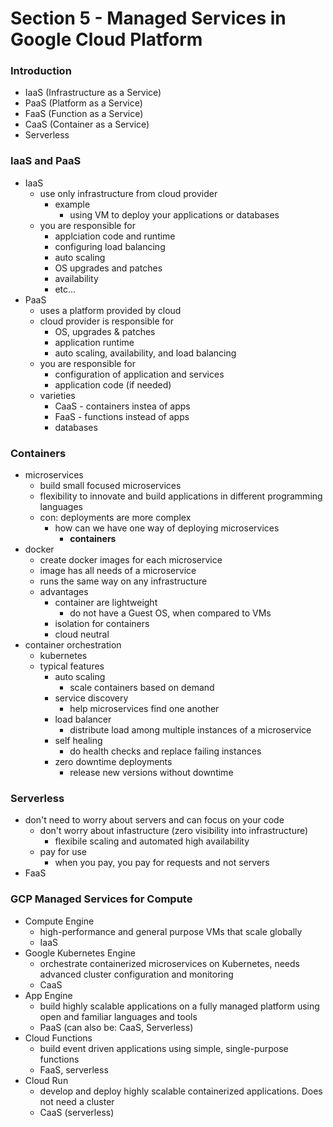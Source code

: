 # Section 5 - Managed Services in Google Cloud Platform

### Introduction

- IaaS (Infrastructure as a Service)
- PaaS (Platform as a Service)
- FaaS (Function as a Service)
- CaaS (Container as a Service)
- Serverless

### IaaS and PaaS

- IaaS
  - use only infrastructure from cloud provider
    - example
      - using VM to deploy your applications or databases
  - you are responsible for
    - applciation code and runtime
    - configuring load balancing
    - auto scaling
    - OS upgrades and patches
    - availability
    - etc...
- PaaS
  - uses a platform provided by cloud
  - cloud provider is responsible for
    - OS, upgrades & patches
    - application runtime
    - auto scaling, availability, and load balancing
  - you are responsible for
    - configuration of application and services
    - application code (if needed)
  - varieties
    - CaaS - containers instea of apps
    - FaaS - functions instead of apps
    - databases

### Containers

- microservices
  - build small focused microservices
  - flexibility to innovate and build applications in different programming languages
  - con: deployments are more complex
    - how can we have one way of deploying microservices
      - **containers**
- docker
  - create docker images for each microservice
  - image has all needs of a microservice
  - runs the same way on any infrastructure
  - advantages
    - container are lightweight
      - do not have a Guest OS, when compared to VMs
    - isolation for containers
    - cloud neutral
- container orchestration
  - kubernetes
  - typical features
    - auto scaling
      - scale containers based on demand
    - service discovery
      - help microservices find one another
    - load balancer
      - distribute load among multiple instances of a microservice
    - self healing
      - do health checks and replace failing instances
    - zero downtime deployments
      - release new versions without downtime

### Serverless

- don't need to worry about servers and can focus on your code
  - don't worry about infastructure (zero visibility into infrastructure)
    - flexibile scaling and automated high availability
  - pay for use
    - when you pay, you pay for requests and not servers
- FaaS

### GCP Managed Services for Compute

- Compute Engine
  - high-performance and general purpose VMs that scale globally
  - IaaS
- Google Kubernetes Engine
  - orchestrate containerized microservices on Kubernetes, needs advanced cluster configuration and monitoring
  - CaaS
- App Engine
  - build highly scalable applications on a fully managed platform using open and familiar languages and tools
  - PaaS (can also be: CaaS, Serverless)
- Cloud Functions
  - build event driven applications using simple, single-purpose functions
  - FaaS, serverless
- Cloud Run
  - develop and deploy highly scalable containerized applications. Does not need a cluster
  - CaaS (serverless)
